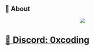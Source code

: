 <!--
- 👋 Hi, I’m @0xCooD
- 👀 I’m interested in ...
- 🌱 I’m currently learning ...
- 💞️ I’m looking to collaborate on ...
- 📫 How to reach me ...
- 😄 Pronouns: ...
- ⚡ Fun fact: ...
-->

## 👋 About

<p align = 'center'>
  <img
    src="https://github-readme-stats.vercel.app/api/top-langs/?username=0xCooD&layout=compact&theme=github_dark&hide_border=true"
  />
</p>

<!--
## 💬 Discord: 0xcoding
-->

<h1><a href="https://discord.com/users/1177452314672513044">💬 Discord: 0xcoding</a></h1>
